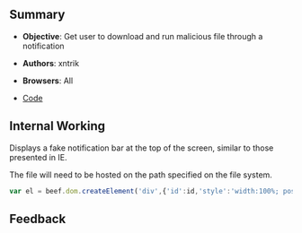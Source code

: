 ## Summary

* **Objective**: Get user to download and run malicious file through a notification
* **Authors**: xntrik
* **Browsers**: All

* [Code](https://github.com/beefproject/beef/tree/master/modules/social_engineering/fake_notfication)

## Internal Working

Displays a fake notification bar at the top of the screen, similar to those presented in IE.

The file will need to be hosted on the path specified on the file system.

```js
var el = beef.dom.createElement('div',{'id':id,'style':'width:100%; position:fixed; top:0px; left:0px; margin:0; padding:2px 20px 5px 24px; z-index:'+zztop+'; border-bottom:1px solid black; background:#ffffda; display:none; font-family: \'Tahoma\',sans-serif; font-size: 12px; '});
```


## Feedback

